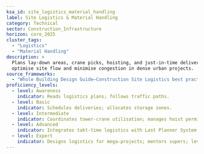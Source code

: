 ```yaml
---
ksa_id: site_logistics_material_handling
label: Site Logistics & Material Handling
category: Technical
sector: Construction_Infrastructure
horizon: core_2025
cluster_tags:
  - "Logistics"
  - "Material Handling"
description: >
  Plans lay-down areas, crane picks, hoisting, and just-in-time deliveries to
  optimise site flow and minimise congestion in dense urban projects.
source_frameworks:
  - "Whole Building Design Guide—Construction Site Logistics best practice"
proficiency_levels:
  - level: Awareness
    indicator: Reads logistics plans; follows traffic paths.
  - level: Basic
    indicator: Schedules deliveries; allocates storage zones.
  - level: Intermediate
    indicator: Coordinates tower-crane utilisation; manages hoist permissions.
  - level: Advanced
    indicator: Integrates takt-time logistics with Last Planner System.
  - level: Expert
    indicator: Designs logistics for mega-projects; mentors supers; leverages digital-twin simulation.
---
```

